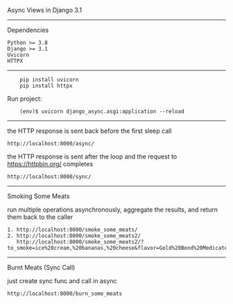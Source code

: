 Async Views in Django 3.1

******************
Dependencies

    Python >= 3.8
    Django >= 3.1
    Uvicorn
    HTTPX
***************************

        pip install uvicorn
        pip install httpx

Run project:

        (env)$ uvicorn django_async.asgi:application --reload

************************
the HTTP response is sent back before the first sleep call
    
    http://localhost:8000/async/

the HTTP response is sent after the loop and the request to https://httpbin.org/ completes

    http://localhost:8000/sync/
***************************

Smoking Some Meats 

run multiple operations asynchronously, aggregate the results, and return them back to the caller

    1. http://localhost:8000/smoke_some_meats/
    2. http://localhost:8000/smoke_some_meats2/
       http://localhost:8000/smoke_some_meats2/?to_smoke=ice%20cream,%20bananas,%20cheese&flavor=Gold%20Bond%20Medicated%20Powder

********************

Burnt Meats (Sync Call)

just create sync func and call in async

    http://localhost:8000/burn_some_meats




